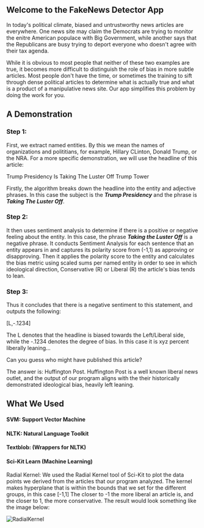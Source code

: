 ## Welcome to the FakeNews Detector App

In today's political climate, biased and untrustworthy news articles are everywhere. One news site may claim the Democrats are trying to monitor the enitre American populace with Big Government, while another says that the Republicans are busy trying to deport everyone who doesn't agree with their tax agenda. 

While it is obvious to most people that neither of these two examples are true, it becomes more difficult to distinguish the role of bias in more subtle articles. Most people don't have the time, or sometimes the training to sift through dense political articles to determine what is actually true and what is a product of a manipulative news site. Our app simplifies this problem by doing the work for you. 

## A Demonstration

### Step 1:
First, we extract named entities. By this we mean the names of organizations and polititians, for example, Hillary CLinton, Donald Trump, or the NRA. For a more specific demonstration, we will use the headline of this article:

Trump Presidency Is Taking The Luster Off Trump Tower

Firstly, the algorithm breaks down the headline into the entity and adjective phrases. In this case the subject is the ***Trump Presidency*** and the phrase is ***Taking The Luster Off***.

### Step 2:
It then uses sentiment analysis to determine if there is a positive or negative feeling about the entity. In this case, the phrase ***Taking the Luster Off*** is a negative phrase. It conducts Sentiment Analysis for each sentence that an entity appears in and captures its polarity score from (-1,1) as approving or disapproving. Then it applies the polarity score to the entity and calculates the bias metric using scaled sums per named entity in order to see in which ideological direction, Conservative (R) or Liberal (R) the article's bias tends to lean.

### Step 3:
Thus it concludes that there is a negative sentiment to this statement, and outputs the following:

[L,-.1234] 

The L denotes that the headline is biased towards the Left/Liberal side, while the -.1234 denotes the degree of bias. In this case it is xyz percent liberally leaning...

Can you guess who might have published this article? 

The answer is: Huffington Post. Huffington Post is a well known liberal news outlet, and the output of our program aligns with the their  historically demonstrated ideological bias, heavily left leaning. 



## What We Used

#### SVM: Support Vector Machine 
#### NLTK: Natural Language Toolkit
#### Textblob: (Wrappers for NLTK)

#### Sci-Kit Learn	(Machine Learning)
Radial Kernel:
We used the Radial Kernel tool of Sci-Kit to plot the data points we derived from the articles that our program analyzed. The kernel makes hyperplane that is within the bounds that we set for the different groups, in this case [-1,1] The closer to -1 the more liberal an article is, and the closer to 1, the more conservative. The result would look something like the image below:

![RadialKernel](http://scikit-learn.org/stable/_images/sphx_glr_plot_svm_kernels_003.png)


